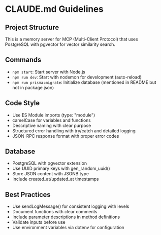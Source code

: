# CLAUDE.md Guidelines

## Project Structure
This is a memory server for MCP (Multi-Client Protocol) that uses PostgreSQL with pgvector for vector similarity search.

## Commands
- `npm start`: Start server with Node.js
- `npm run dev`: Start with nodemon for development (auto-reload)
- `npm run prisma:migrate`: Initialize database (mentioned in README but not in package.json)

## Code Style
- Use ES Module imports (type: "module")
- camelCase for variables and functions
- Descriptive naming with clear purpose
- Structured error handling with try/catch and detailed logging
- JSON-RPC response format with proper error codes

## Database
- PostgreSQL with pgvector extension
- Use UUID primary keys with gen_random_uuid()
- Store JSON content with JSONB type
- Include created_at/updated_at timestamps

## Best Practices
- Use sendLogMessage() for consistent logging with levels
- Document functions with clear comments
- Include parameter descriptions in method definitions
- Validate inputs before use
- Use environment variables via dotenv for configuration